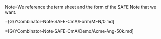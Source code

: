 Note=We reference the term sheet and the form of the SAFE Note that we want.

=[G/YCombinator-Note-SAFE-CmA/Form/MFN/0.md]

=[G/YCombinator-Note-SAFE-CmA/Demo/Acme-Ang-50k.md]